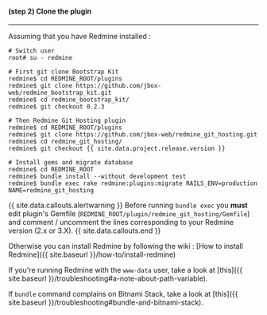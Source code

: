 #### **(step 2)** Clone the plugin
***

Assuming that you have Redmine installed :

    # Switch user
    root# su - redmine

    # First git clone Bootstrap Kit
    redmine$ cd REDMINE_ROOT/plugins
    redmine$ git clone https://github.com/jbox-web/redmine_bootstrap_kit.git
    redmine$ cd redmine_bootstrap_kit/
    redmine$ git checkout 0.2.3

    # Then Redmine Git Hosting plugin
    redmine$ cd REDMINE_ROOT/plugins
    redmine$ git clone https://github.com/jbox-web/redmine_git_hosting.git
    redmine$ cd redmine_git_hosting/
    redmine$ git checkout {{ site.data.project.release.version }}

    # Install gems and migrate database
    redmine$ cd REDMINE_ROOT
    redmine$ bundle install --without development test
    redmine$ bundle exec rake redmine:plugins:migrate RAILS_ENV=production NAME=redmine_git_hosting

{{ site.data.callouts.alertwarning }}
  Before running ```bundle exec``` you **must** edit plugin's Gemfile (```REDMINE_ROOT/plugin/redmine_git_hosting/Gemfile```) and comment / uncomment the lines corresponding to your Redmine version (2.x or 3.X).
{{ site.data.callouts.end }}

Otherwise you can install Redmine by following the wiki : [How to install Redmine]({{ site.baseurl }}/how-to/install-redmine)

If you're running Redmine with the ```www-data``` user, take a look at [this]({{ site.baseurl }}/troubleshooting#a-note-about-path-variable).

If ```bundle``` command complains on Bitnami Stack, take a look at [this]({{ site.baseurl }}/troubleshooting#bundle-and-bitnami-stack).
